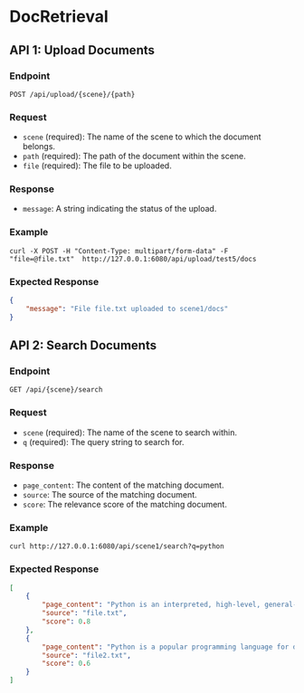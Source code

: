 # DocRetrieval

## API 1: Upload Documents

### Endpoint
```
POST /api/upload/{scene}/{path}
```

### Request
* `scene` (required): The name of the scene to which the document belongs.
* `path` (required): The path of the document within the scene.
* `file` (required): The file to be uploaded.

### Response
* `message`: A string indicating the status of the upload.

### Example
```
curl -X POST -H "Content-Type: multipart/form-data" -F "file=@file.txt"  http://127.0.0.1:6080/api/upload/test5/docs
```

### Expected Response
```json
{
    "message": "File file.txt uploaded to scene1/docs"
}
```

## API 2: Search Documents

### Endpoint
```
GET /api/{scene}/search
```

### Request
* `scene` (required): The name of the scene to search within.
* `q` (required): The query string to search for.

### Response
* `page_content`: The content of the matching document.
* `source`: The source of the matching document.
* `score`: The relevance score of the matching document.

### Example
```
curl http://127.0.0.1:6080/api/scene1/search?q=python
```

### Expected Response
```json
[
    {
        "page_content": "Python is an interpreted, high-level, general-purpose programming language.",
        "source": "file.txt",
        "score": 0.8
    },
    {
        "page_content": "Python is a popular programming language for data analysis and machine learning.",
        "source": "file2.txt",
        "score": 0.6
    }
]
```
